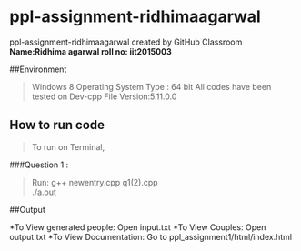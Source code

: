 # ppl-assignment-ridhimaagarwal
ppl-assignment-ridhimaagarwal created by GitHub Classroom 
**Name:Ridhima agarwal roll no: iit2015003**

##Environment
> Windows 8 Operating System Type : 64 bit
>All codes have been tested on Dev-cpp File Version:5.11.0.0


## How to run code

>To run on Terminal, 

###Question 1 : 
> Run:
g++ newentry.cpp q1(2).cpp  
./a.out


##Output

*To View generated people: Open input.txt
*To View Couples: Open output.txt
*To View Documentation: Go to ppl_assignment1/html/index.html
